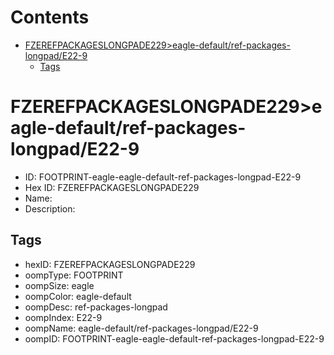 



Contents
========

* [FZEREFPACKAGESLONGPADE229>eagle-default/ref-packages-longpad/E22-9](#fzerefpackageslongpade229eagle-defaultref-packages-longpade22-9)
	* [Tags](#tags)

# FZEREFPACKAGESLONGPADE229>eagle-default/ref-packages-longpad/E22-9

- ID: FOOTPRINT-eagle-eagle-default-ref-packages-longpad-E22-9
- Hex ID: FZEREFPACKAGESLONGPADE229
- Name: 
- Description: 

## Tags

- hexID: FZEREFPACKAGESLONGPADE229
- oompType: FOOTPRINT
- oompSize: eagle
- oompColor: eagle-default
- oompDesc: ref-packages-longpad
- oompIndex: E22-9
- oompName: eagle-default/ref-packages-longpad/E22-9
- oompID: FOOTPRINT-eagle-eagle-default-ref-packages-longpad-E22-9
